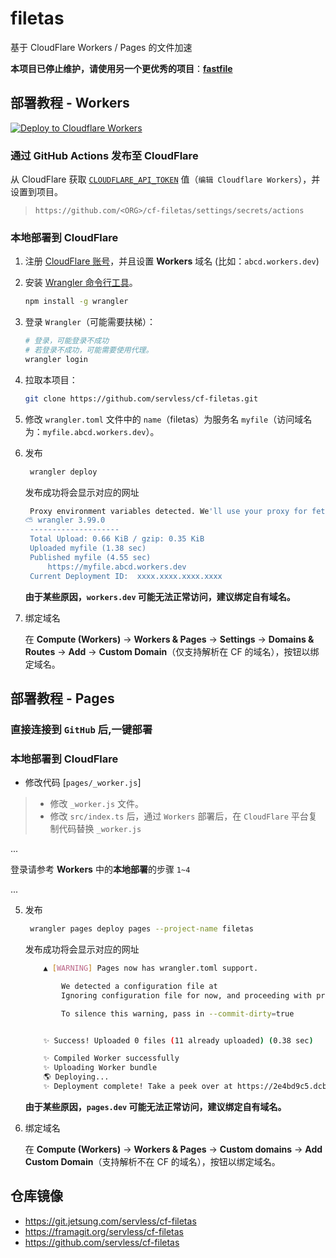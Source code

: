 # filetas

基于 CloudFlare Workers / Pages 的文件加速

**本项目已停止维护，请使用另一个更优秀的项目**：[**fastfile**](https://github.com/servless/fastfile)

## 部署教程 - Workers

[![Deploy to Cloudflare Workers](https://deploy.workers.cloudflare.com/button)](https://deploy.workers.cloudflare.com/?url=https://github.com/servless/cf-filetas&paid=true)

### 通过 GitHub Actions 发布至 CloudFlare

从 CloudFlare 获取 [`CLOUDFLARE_API_TOKEN`](https://dash.cloudflare.com/profile/api-tokens) 值（`编辑 Cloudflare Workers`），并设置到项目。

> `https://github.com/<ORG>/cf-filetas/settings/secrets/actions`

### 本地部署到 CloudFlare

1. 注册 [CloudFlare 账号](https://www.cloudflare.com/)，并且设置 **Workers** 域名 (比如：`abcd.workers.dev`)
2. 安装 [Wrangler 命令行工具](https://developers.cloudflare.com/workers/wrangler/)。
   ```bash
   npm install -g wrangler
   ```
3. 登录 `Wrangler`（可能需要扶梯）：

   ```bash
   # 登录，可能登录不成功
   # 若登录不成功，可能需要使用代理。
   wrangler login
   ```

4. 拉取本项目：

   ```bash
   git clone https://github.com/servless/cf-filetas.git
   ```

5. 修改 `wrangler.toml` 文件中的 `name`（filetas）为服务名 `myfile`（访问域名为：`myfile.abcd.workers.dev`）。

6. 发布

   ```bash
    wrangler deploy
   ```

   发布成功将会显示对应的网址

   ```bash
    Proxy environment variables detected. We'll use your proxy for fetch requests.
   ⛅️ wrangler 3.99.0
   	--------------------
   	Total Upload: 0.66 KiB / gzip: 0.35 KiB
   	Uploaded myfile (1.38 sec)
   	Published myfile (4.55 sec)
   		https://myfile.abcd.workers.dev
   	Current Deployment ID:  xxxx.xxxx.xxxx.xxxx
   ```

   **由于某些原因，`workers.dev` 可能无法正常访问，建议绑定自有域名。**

7. 绑定域名

   在 **Compute (Workers)** -> **Workers & Pages** -> **Settings** -> **Domains & Routes** -> **Add** -> **Custom Domain**（仅支持解析在 CF 的域名），按钮以绑定域名。

## 部署教程 - Pages

### 直接连接到 `GitHub` 后,一键部署

### 本地部署到 CloudFlare

- 修改代码 [`pages/_worker.js`]

> - 修改 `_worker.js` 文件。
> - 修改 `src/index.ts` 后，通过 `Workers` 部署后，在 `CloudFlare` 平台复制代码替换 `_worker.js`

...

登录请参考 **Workers** 中的**本地部署**的步骤 `1~4`

...

5. 发布

	```bash
	 wrangler pages deploy pages --project-name filetas
	```

	发布成功将会显示对应的网址

	```bash
		▲ [WARNING] Pages now has wrangler.toml support.

			We detected a configuration file at
			Ignoring configuration file for now, and proceeding with project deploy.

			To silence this warning, pass in --commit-dirty=true


		✨ Success! Uploaded 0 files (11 already uploaded) (0.38 sec)

		✨ Compiled Worker successfully
		✨ Uploading Worker bundle
		🌎 Deploying...
		✨ Deployment complete! Take a peek over at https://2e4bd9c5.dcba.pages.dev
	```

   **由于某些原因，`pages.dev` 可能无法正常访问，建议绑定自有域名。**

6. 绑定域名

   在 **Compute (Workers)** -> **Workers & Pages** -> **Custom domains** -> **Add Custom Domain**（支持解析不在 CF 的域名），按钮以绑定域名。

## 仓库镜像

- https://git.jetsung.com/servless/cf-filetas
- https://framagit.org/servless/cf-filetas
- https://github.com/servless/cf-filetas
